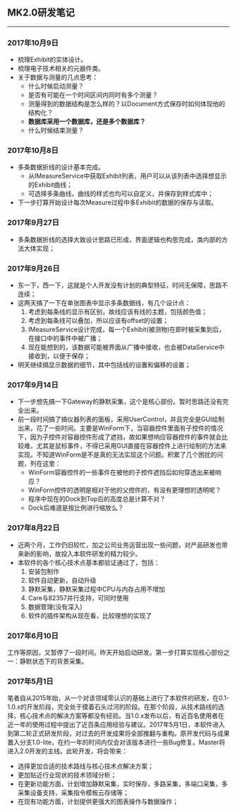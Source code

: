 
## MK2.0研发笔记
***

### 2017年10月9日
- 梳理Exhibit的实体设计。
- 梳理电子技术相关的元器件类。
- 关于数据与测量的几点思考：
	- 什么时候启动测量？
	- 是否有可能在一个时间区间内同时有多个测量？
	- 测量得到的数据结构是怎么样的？以Document方式保存时如何体现他的结构化？
	- __数据库采用一个数据库，还是多个数据库？__
	- 什么时候结束测量？

### 2017年10月8日
- 多条数据折线的设计基本完成。
	- 从IMeasureService中获取Exhibit列表，用户可以从该列表中选择想显示的Exhibit曲线；
	- 可选择多条曲线，曲线的样式也均可以自定义，并保存到样式库中；
- 下一步打算开始设计每次Measure过程中多Exhibit的数据的保存与读取。

### 2017年9月27日
- 多条数据折线的选择大致设计思路已形成，界面逻辑也构思完成，类内部的方法大体实现；

### 2017年9月26日
- 东一下，西一下，这就是个人开发没有计划的典型特征，时间无保障，思路不连续；
- 这两天搞了一下在单张图表中显示多条数据线，有几个设计点：
	1. 考虑到每条线的显示有区别，故线应该有线的主题，包括颜色值；
	2. 考虑到每条线可以叠加，所以应该有offset的设置；
	3. IMeasureService设计完成，每一个Exhibit(被测物)在即时被采集到后，在接口中的事件中被广播；
	4. 现在能想到的，该数据可能被界面从广播中接收，也会被DataService中接收到，以便于保存；
- 明天继续搞显示数据的细节，其中包括线的设置和偏移的设置；

### 2017年9月14日
- 下一步想先搞一下Gateway的静默采集，这个是核心部份。暂时思路还没有完全出来。
- 前一段时间搞了搞仪器列表的面板，采用UserControl，并且完全是GUI绘制出来，花了一些时间。主要是WinForm下，当容器控件里面有子控件的情况下，因为子控件对容器控件形成了遮挡，故如果想响应容器控件的事件就会比较难，尤其是鼠标事件，不得已采用GUI直接在容器控件上进行绘制的方法来实现。不知道WinForm是不是真的无法实现这个问题。积累了几个困扰的问题，列在这里：
	- WinForm容器控件的一些事件在被他的子控件遮挡后如何穿透出来被响应？
	- WinForm控件的透明是相对于他的父控件的，有没有更理想的透明呢？
	- 程序中现在的Dock到Top后的高度总是计算不对？
	- Dock后难道是按比例进行缩放么？

### 2017年8月22日
- 近两个月，工作仍旧较忙，加之公司业务运营出现一些问题，对产品研发也带来新的影响，故投入本软件研发的精力较少。
- 本软件的各个核心技术点基本都验证通过了，包括：
	1. 安装包制作
	2. 软件自动更新，自动升级
	3. 静默采集，静默采集过程中CPU与内存占用不增加
	4. Care与82357并行支持，可同时使用
	5. 数据管理(没有深入)
	6. 软件的插件架构从现在看，比较理想的实现了

### 2017年6月10日
工作等原因，又暂停了一段时间。昨天开始启动研发。第一步打算实现核心部份之一：静默状态下的背景采集。

### 2017年5月1日
笔者自从2015年始，从一个对该领域零认识的基础上进行了本软件的研发，在0.1-1.0.x的开发阶段，完全处于摸着石头过河的阶段。在那个阶段，从技术路线的选择，核心技术点的解决方案等都没有经验。当1.0.x发布以后，有近百名使用者在近一年的使用过程中提出了近百条应用经验与建议。2017年5月1日，本软件进入到第二轮正式研发阶段，对过去的开发成果将全部推翻与重构。原开发代码与成果置入分支1.0-lite，在约一年的时间内仅会对该版本进行一些Bug修复。Master将进入2.0开发的主线。此轮开发，将会带来：
- 选择更加合适的技术路线与核心技术点解决方案；
- 更加贴近行业现状的技术领域分析；
- 在更新功能方面，计划增加静默采集，实时保存，多路采集，多端口采集，多采集设备支持，采集指令模板云存储等；
- 在现有功能方面，计划提供更强大的图表操作与数据操作；